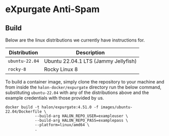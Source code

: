 # eXpurgate Anti-Spam

## Build

Below are the linux distributions we currently have instructions for.

| Distribution   | Description                          |
| -------------- | -----------------------------------  |
| `ubuntu-22.04` | Ubuntu 22.04.1 LTS (Jammy Jellyfish) |
| `rocky-8`      | Rocky Linux 8                        |

To build a container image, simply clone the repository to your machine and from inside the `halon-docker/expurgate` directory run the below command, substituting `ubuntu-22.04` with any of the distributions above and the example credentials with those provided by us.

```
docker build -t halon/expurgate:4.51.0 -f images/ubuntu-22.04/Dockerfile \
             --build-arg HALON_REPO_USER=exampleuser \
             --build-arg HALON_REPO_PASS=examplepass \
             --platform=linux/amd64 \
             .
```
